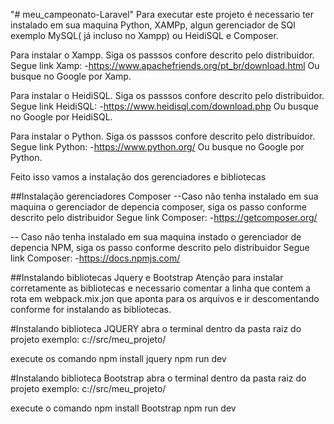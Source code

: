 "# meu_campeonato-Laravel" 
Para executar este projeto é necessario ter instalado em sua maquina Python, XAMPp, algun gerenciador de SQl exemplo MySQL( já incluso no Xampp) ou HeidiSQL e Composer. 


Para instalar o Xampp.
Siga os passsos confore descrito pelo distribuidor.
Segue link Xamp:
    -https://www.apachefriends.org/pt_br/download.html
Ou busque no Google por Xamp.

Para instalar o HeidiSQL.
Siga os passsos confore descrito pelo distribuidor.
Segue link HeidiSQL:
    -https://www.heidisql.com/download.php
Ou busque no Google por HeidiSQL.

Para instalar o Python.
Siga os passsos confore descrito pelo distribuidor.
Segue link Python:
    -https://www.python.org/
Ou busque no Google por Python.

Feito isso vamos a instalação dos gerenciadores e bibliotecas

##Instalação gerenciadores Composer
--Caso não tenha instalado em sua maquina o gerenciador de depencia composer, siga os passo conforme descrito pelo distribuidor
Segue link Composer:
 -https://getcomposer.org/

-- Caso não tenha instalado em sua maquina instado o gerenciador de depencia NPM, siga os passo conforme descrito pelo distribuidor
Segue link Composer:
 -https://docs.npmjs.com/


##Instalando bibliotecas Jquery e Bootstrap
Atenção para instalar corretamente as bibliotecas e necessario comentar a linha que contem a rota em webpack.mix.jon que aponta para os arquivos e ir descomentando conforme for instalando as bibliotecas.

#Instalando biblioteca JQUERY
abra o terminal dentro da pasta raiz do projeto exemplo: c://src/meu_projeto/

execute os comando 
npm install jquery
npm run dev

#Instalando biblioteca Bootstrap
abra o terminal dentro da pasta raiz do projeto exemplo: c://src/meu_projeto/

execute o comando 
npm install Bootstrap
npm run dev
